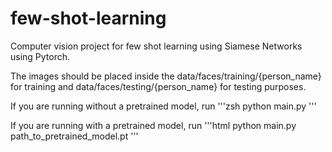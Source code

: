 # few-shot-learning
Computer vision project for few shot learning using Siamese Networks using Pytorch.

The images should be placed inside the data/faces/training/{person_name} for training and data/faces/testing/{person_name} for testing purposes.

If you are running without a pretrained model, run
'''zsh
python main.py
'''

If you are running with a pretrained model, run
'''html
python main.py path_to_pretrained_model.pt
'''
